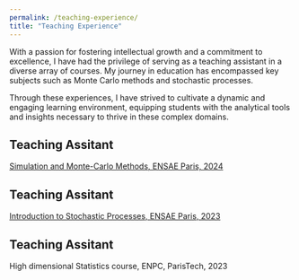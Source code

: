 ```yaml
---
permalink: /teaching-experience/
title: "Teaching Experience"
---
```

With a passion for fostering intellectual growth and a commitment to excellence, I have had the privilege of serving as a teaching assistant in a diverse array of courses. 
My journey in education has encompassed key subjects such as Monte Carlo methods and stochastic processes. 

Through these experiences, I have strived to cultivate a dynamic and engaging learning environment, equipping students with the analytical tools and insights necessary to thrive in these complex domains.

Teaching Assitant
------
[Simulation and Monte-Carlo Methods, ENSAE Paris, 2024](https://www.ensae.fr/en/courses/328-simulation-and-monte-carlo-methods)


Teaching Assitant
------
[Introduction to Stochastic Processes, ENSAE Paris, 2023](https://www.ensae.fr/en/courses/269)


Teaching Assitant
------
High dimensional Statistics course, ENPC, ParisTech, 2023